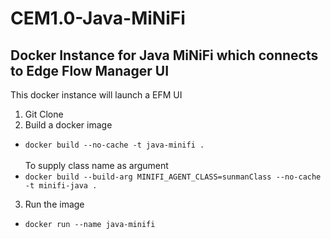# CEM1.0-Java-MiNiFi

## Docker Instance for Java MiNiFi which connects to Edge Flow Manager UI

This docker instance will launch a EFM UI

1.  Git Clone
2.  Build a docker image
  * `docker build --no-cache -t java-minifi .` <br><br>
To supply class name as argument
  * `docker build --build-arg MINIFI_AGENT_CLASS=sunmanClass --no-cache -t minifi-java .`
3.  Run the image
  * `docker run --name java-minifi`
